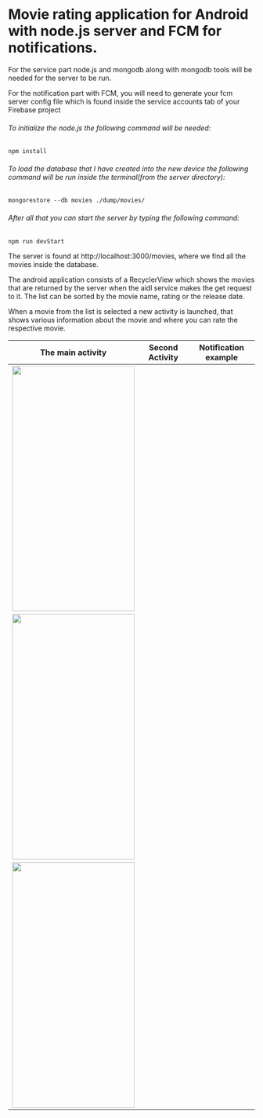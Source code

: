   # Movie rating application for Android with node.js server and FCM for notifications. 

  For the service part node.js and mongodb along with mongodb tools will be needed for the server to be run.
  
  For the notification part with FCM, you will need to generate your fcm server config file which is found
inside the service accounts tab of your Firebase project
  
  ###### To initialize the node.js the following command will be needed:
```
npm install
```
  ###### To load the database that I have created into the new device the following command will be run inside the terminal(from the server directory):
```
mongorestore --db movies ./dump/movies/ 
```
  ###### After all that you can start the server by typing the following command:
```
npm run devStart
```
  
  The server is found at http://localhost:3000/movies, where we find all the movies inside the database.
  
  
  The android application consists of a RecyclerView which shows the movies that are returned by the server
when the aidl service makes the get request to it. The list can be sorted by the movie name, rating or the
release date.

  When a movie from the list is selected a new activity is launched, that shows various information about
the movie and where you can rate the respective movie.

| The main activity | Second Activity | Notification example |
| ------------- | ------------- | ------------- |
| <a href="url"><img src="https://github.com/octavians23/movie-rating-app-android/blob/main/images/list_app.png" width="250" height="500"></a>        |
  <a href="url"><img src="https://github.com/octavians23/movie-rating-app-android/blob/main/images/review_app.png" width="250" height="500"></a>      |
  <a href="url"><img src="https://github.com/octavians23/movie-rating-app-android/blob/main/images/new_movie_notif.png" width="250" height="500"></a> |

 
  
